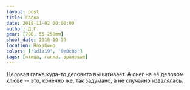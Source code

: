 ```yaml
---
layout: post
title: Галка
date: 2018-11-02 00:00:00
author: Д.Г.
gear: [70D, 55-250mm]
shoot_date: 2018-10-30
location: Нахабино
colors: ['1d1a19', '0e0c0b']
tags: [птица, галка, врановые]
---
```

Деловая галка куда-то деловито вышагивает. А снег на её деловом клюве -- это, конечно же, так задумано, а не случайно извалялась.
